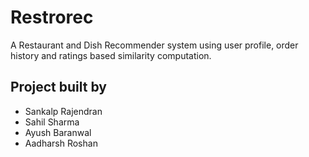# Restrorec
A Restaurant and Dish Recommender system using user profile, order history and ratings based similarity computation.

## Project built by
- Sankalp Rajendran
- Sahil Sharma
- Ayush Baranwal
- Aadharsh Roshan
